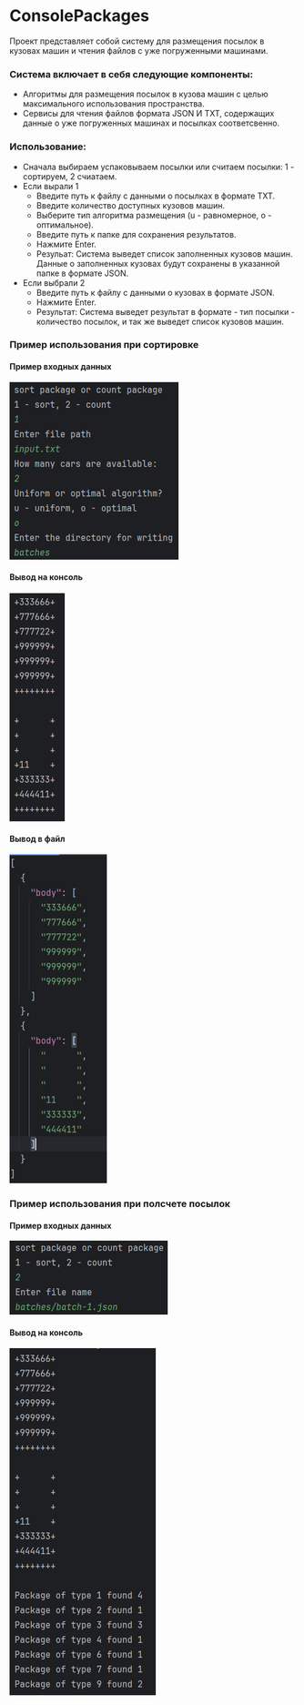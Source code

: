 # ConsolePackages
Проект представляет собой систему для размещения посылок в кузовах машин и чтения файлов с уже погруженными машинами.

<h3>Система включает в себя следующие компоненты:</h3>

- Алгоритмы для размещения посылок в кузова машин с целью максимального использования пространства.
- Сервисы для чтения файлов формата JSON И TXT, содержащих данные о уже погруженных машинах и посылках соответсвенно.

<h3>Использование:</h3>

- Сначала выбираем успаковываем посылки или считаем посылки: 1 - сортируем, 2 счиатаем. 
- Если вырали 1
    - Введите путь к файлу с данными о посылках в формате TXT.
    - Введите количество доступных кузовов машин.
    - Выберите тип алгоритма размещения (u - равномерное, o - оптимальное).
    - Введите путь к папке для сохранения результатов.
    - Нажмите Enter.
    - Резульат:  Система выведет список заполненных кузовов машин.
      Данные о заполненных кузовах будут сохранены в указанной папке в формате JSON.
- Если выбрали 2
    - Введите путь к файлу с данными о кузовах в формате JSON.
    - Нажмите Enter.
    - Результат: Система выведет результат в формате - тип посылки - количество посылок,
      и так же выведет список кузовов машин.

<h3>Пример использования при сортировке</h3>
<h4>Пример входных данных</h4>

![alt-text](/img/example1.png)

<h4>Вывод на консоль<h4>

![alt-text](/img/output_example1.png)

<h4>Вывод в файл</h4>

![alt-text](/img/json_output_example1.png)

<h3>Пример использования при полсчете посылок</h3>
<h4>Пример входных данных</h4>

![alt-text](/img/example2.png)

<h4>Вывод на консоль<h4>

![alt-text](/img/output_example2.png)








